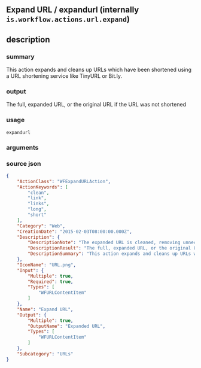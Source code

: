 
## Expand URL / expandurl (internally `is.workflow.actions.url.expand`)



## description
### summary
This action expands and cleans up URLs which have been shortened using a URL shortening service like TinyURL or Bit.ly.

### output
The full, expanded URL, or the original URL if the URL was not shortened

### usage
`expandurl `

### arguments


### source json

```json
{
	"ActionClass": "WFExpandURLAction",
	"ActionKeywords": [
		"clean",
		"link",
		"links",
		"long",
		"short"
	],
	"Category": "Web",
	"CreationDate": "2015-02-03T08:00:00.000Z",
	"Description": {
		"DescriptionNote": "The expanded URL is cleaned, removing unnecessary parameters such as \"utm_source\".",
		"DescriptionResult": "The full, expanded URL, or the original URL if the URL was not shortened",
		"DescriptionSummary": "This action expands and cleans up URLs which have been shortened using a URL shortening service like TinyURL or Bit.ly."
	},
	"IconName": "URL.png",
	"Input": {
		"Multiple": true,
		"Required": true,
		"Types": [
			"WFURLContentItem"
		]
	},
	"Name": "Expand URL",
	"Output": {
		"Multiple": true,
		"OutputName": "Expanded URL",
		"Types": [
			"WFURLContentItem"
		]
	},
	"Subcategory": "URLs"
}
```
